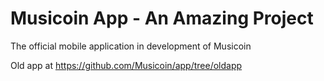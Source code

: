 # Musicoin App -  An Amazing Project

The official mobile application in development of Musicoin

Old app at https://github.com/Musicoin/app/tree/oldapp
